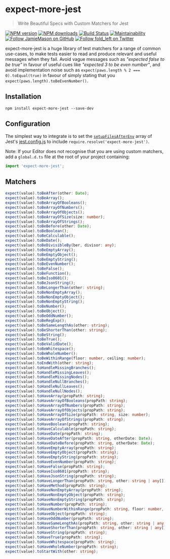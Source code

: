 # expect-more-jest

> Write Beautiful Specs with Custom Matchers for Jest

[![NPM version](http://img.shields.io/npm/v/expect-more-jest.svg?style=flat-square)](https://www.npmjs.com/package/expect-more-jest)
[![NPM downloads](http://img.shields.io/npm/dm/expect-more-jest.svg?style=flat-square)](https://www.npmjs.com/package/expect-more-jest)
[![Build Status](http://img.shields.io/travis/JamieMason/expect-more/master.svg?style=flat-square)](https://travis-ci.org/JamieMason/expect-more)
[![Maintainability](https://api.codeclimate.com/v1/badges/9f4abbef97ae0d23d97e/maintainability)](https://codeclimate.com/github/JamieMason/expect-more/maintainability)
[![Follow JamieMason on GitHub](https://img.shields.io/github/followers/JamieMason.svg?style=social&label=Follow)](https://github.com/JamieMason)
[![Follow fold_left on Twitter](https://img.shields.io/twitter/follow/fold_left.svg?style=social&label=Follow)](https://twitter.com/fold_left)

expect-more-jest is a huge library of test matchers for a range of common use-cases, to make tests easier to read and
produce relevant and useful messages when they fail. Avoid vague messages such as _"expected false to be true"_ in
favour of useful cues like _"expected 3 to be even number"_, and avoid implementation noise such as
`expect(paws.length % 2 === 0).toEqual(true)` in favour of simply stating that you
`expect(paws.length).toBeEvenNumber()`.

## Installation

```
npm install expect-more-jest --save-dev
```

## Configuration

The simplest way to integrate is to set the [`setupFilesAfterEnv`][setup-files-after-env] array of Jest's
[jest.config.js][jest-config] to include `require.resolve('expect-more-jest')`.

Note: If your Editor does not recognise that you are using custom matchers, add a `global.d.ts` file at the root of your
project containing:

```ts
import 'expect-more-jest';
```

## Matchers

```ts
expect(value).toBeAfter(other: Date);
expect(value).toBeArray();
expect(value).toBeArrayOfBooleans();
expect(value).toBeArrayOfNumbers();
expect(value).toBeArrayOfObjects();
expect(value).toBeArrayOfSize(size: number);
expect(value).toBeArrayOfStrings();
expect(value).toBeBefore(other: Date);
expect(value).toBeBoolean();
expect(value).toBeCalculable();
expect(value).toBeDate();
expect(value).toBeDivisibleBy(ber, divisor: any);
expect(value).toBeEmptyArray();
expect(value).toBeEmptyObject();
expect(value).toBeEmptyString();
expect(value).toBeEvenNumber();
expect(value).toBeFalse();
expect(value).toBeFunction();
expect(value).toBeIso8601();
expect(value).toBeJsonString();
expect(value).toBeLongerThan(other: string);
expect(value).toBeNonEmptyArray();
expect(value).toBeNonEmptyObject();
expect(value).toBeNonEmptyString();
expect(value).toBeNumber();
expect(value).toBeObject();
expect(value).toBeOddNumber();
expect(value).toBeRegExp();
expect(value).toBeSameLengthAs(other: string);
expect(value).toBeShorterThan(other: string);
expect(value).toBeString();
expect(value).toBeTrue();
expect(value).toBeValidDate();
expect(value).toBeWhitespace();
expect(value).toBeWholeNumber();
expect(value).toBeWithinRange(floor: number, ceiling: number);
expect(value).toEndWith(other: string);
expect(value).toHandleMissingBranches();
expect(value).toHandleMissingLeaves();
expect(value).toHandleMissingNodes();
expect(value).toHandleNullBranches();
expect(value).toHandleNullLeaves();
expect(value).toHandleNullNodes();
expect(value).toHaveArray(propPath: string);
expect(value).toHaveArrayOfBooleans(propPath: string);
expect(value).toHaveArrayOfNumbers(propPath: string);
expect(value).toHaveArrayOfObjects(propPath: string);
expect(value).toHaveArrayOfSize(propPath: string, size: number);
expect(value).toHaveArrayOfStrings(propPath: string);
expect(value).toHaveBoolean(propPath: string);
expect(value).toHaveCalculable(propPath: string);
expect(value).toHaveDate(propPath: string);
expect(value).toHaveDateAfter(propPath: string, otherDate: Date);
expect(value).toHaveDateBefore(propPath: string, otherDate: Date);
expect(value).toHaveEmptyArray(propPath: string);
expect(value).toHaveEmptyObject(propPath: string);
expect(value).toHaveEmptyString(propPath: string);
expect(value).toHaveEvenNumber(propPath: string);
expect(value).toHaveFalse(propPath: string);
expect(value).toHaveIso8601(propPath: string);
expect(value).toHaveJsonString(propPath: string);
expect(value).toHaveLongerThan(propPath: string, other: string | any[]);
expect(value).toHaveMethod(propPath: string);
expect(value).toHaveNonEmptyArray(propPath: string);
expect(value).toHaveNonEmptyObject(propPath: string);
expect(value).toHaveNonEmptyString(propPath: string);
expect(value).toHaveNumber(propPath: string);
expect(value).toHaveNumberWithinRange(propPath: string, floor: number, ceiling: number);
expect(value).toHaveObject(propPath: string);
expect(value).toHaveOddNumber(propPath: string);
expect(value).toHaveSameLengthAs(propPath: string, other: string | any[]);
expect(value).toHaveShorterThan(propPath: string, other: string | any[]);
expect(value).toHaveString(propPath: string);
expect(value).toHaveTrue(propPath: string);
expect(value).toHaveWhitespace(propPath: string);
expect(value).toHaveWholeNumber(propPath: string);
expect(value).toStartWith(other: string);
```

<!-- Links -->

[jest-config]: https://jestjs.io/docs/en/configuration
[jest]: https://jestjs.io
[setup-files-after-env]: https://jestjs.io/docs/en/configuration#setupfilesafterenv-array
